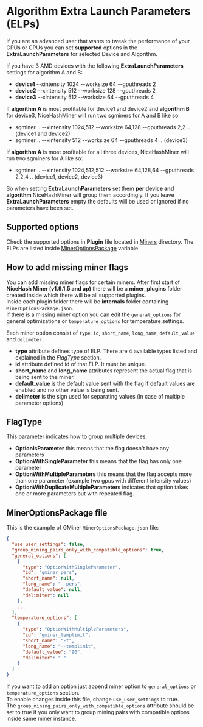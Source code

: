# Algorithm Extra Launch Parameters (ELPs)

If you are an advanced user that wants to tweak the performance of your GPUs or CPUs you can set **supported** options in the **ExtraLaunchParameters** for selected Device and Algorithm.

If you have 3 AMD devices with the following **ExtraLaunchParameters** settings for algorithm A and B:
  - **device1** --xintensity 1024 --worksize 64 --gputhreads 2
  - **device2** --xintensity 512 --worksize 128 --gputhreads 2
  - **device3** --xintensity 512 --worksize 64 --gputhreads 4

If **algorithm A** is most profitable for device1 and device2 and **algorithm B** for device3, NiceHashMiner will run two sgminers for A and B like so:
  - sgminer .. --xintensity 1024,512 --worksize 64,128 --gputhreads 2,2 .. (device1 and device2)
  - sgminer .. --xintensity 512 --worksize 64 --gputhreads 4 .. (device3)

If **algorithm A** is most profitable for all three devices, NiceHashMiner will run two sgminers for A like so:
  - sgminer .. --xintensity 1024,512,512 --worksize 64,128,64 --gputhreads 2,2,4 .. (device1, device2, device3)

So when setting **ExtraLaunchParameters** set them **per device and algorithm** NiceHashMiner will group them accordingly.
If you leave **ExtraLaunchParameters** empty the defaults will be used or ignored if no parameters have been set.

## Supported options

Check the supported options in **Plugin** file located in [Miners](https://github.com/nicehash/NiceHashMiner/tree/master/src/Miners) directory. The ELPs are listed inside [MinerOptionsPackage](https://github.com/nicehash/NiceHashMiner/blob/4b3e80672cb08fbb6efe89a4e3d9ddf46ac2af8c/src/Miners/GMiner/GMinerPlugin.cs#L168) variable.

## How to add missing miner flags

You can add missing miner flags for certain miners. After first start of **NiceHash Miner (v1.9.1.5 and up)** there will be a **miner_plugins** folder created inside which there will be all supported plugins. <br>Inside each plugin folder there will be **internals** folder containing `MinerOptionsPackage.json`.<br> If there is a missing miner option you can edit the `general_options` for general optimizations or `temperature_options` for temperature settings. 

Each miner option consist of `type`, `id`, `short_name`, `long_name`, `default_value` and `delimeter.`
- **type** attribute defines type of ELP. There are 4 available types listed and explained in the *FlagType* section.
- **id** attribute defined id of that ELP. It must be unique.
- **short_name** and **long_name** attributes represent the actual flag that is being sent to the miner.
- **default_value** is the default value sent with the flag if default values are enabled and no other value is being sent.
- **delimeter** is the sign used for separating values (in case of multiple parameter options)

## FlagType 
This parameter indicates how to group multiple devices:
 - **OptionIsParameter** this means that the flag doesn't have any parameters 
 - **OptionWithSingleParameter** this means that the flag has only one parameter
 - **OptionWithMultipleParameters**  this means that the flag accepts more than one parameter (example two gpus with different intensity values)
 - **OptionWithDuplicateMultipleParameters** indicates that option takes one or more parameters but with repeated flag. 

## MinerOptionsPackage file

This is the example of GMiner `MinerOptionsPackage.json` file:

```JSON
{
  "use_user_settings": false,
  "group_mining_pairs_only_with_compatible_options": true,
  "general_options": [
    {
      "type": "OptionWithSingleParameter",
      "id": "gminer_pers",
      "short_name": null,
      "long_name": "--pers",
      "default_value": null,
      "delimiter": null
    },
    ...
  ],
  "temperature_options": [
    {
      "type": "OptionWithMultipleParameters",
      "id": "gminer_templimit",
      "short_name": "-t",
      "long_name": "--templimit",
      "default_value": "90",
      "delimiter": " "
    }
  ]
}
```

If you want to add an option just append miner option to `general_options` or `temperature_options` section.<br>
To enable changes inside this file, change `use_user_settings` to true.<br>
The `group_mining_pairs_only_with_compatible_options` attribute should be set to true if you only want to group mining pairs with compatible options inside same miner instance.
